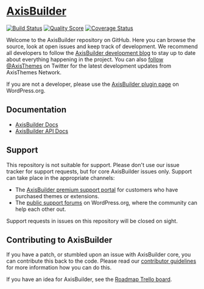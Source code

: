 # [AxisBuilder](http://axisthemes.com/axisbuilder/)

[![Build Status](https://img.shields.io/travis/axisthemes/axisbuilder/master.svg?style=flat-square)](https://travis-ci.org/axisthemes/axisbuilder)
[![Quality Score](https://img.shields.io/scrutinizer/g/axisthemes/axisbuilder.svg?style=flat-square)](https://scrutinizer-ci.com/g/axisthemes/axisbuilder)
[![Coverage Status](https://img.shields.io/coveralls/axisthemes/axisbuilder.svg?style=flat-square)](https://coveralls.io/r/axisthemes/axisbuilder)

Welcome to the AxisBuilder repository on GitHub. Here you can browse the source, look at open issues and keep track of development. We recommend all developers to follow the [AxisBuilder development blog](http://dev.axisthemes.com/axisbuilder/) to stay up to date about everything happening in the project. You can also [follow @AxisThemes](https://twitter.com/AxisThemes) on Twitter for the latest development updates from AxisThemes Network.

If you are not a developer, please use the [AxisBuilder plugin page](http://wordpress.org/plugins/axisbuilder/) on WordPress.org.

## Documentation
* [AxisBuilder Docs](http://docs.axisthemes.com/documentation/plugins/axisbuilder/)
* [AxisBuilder API Docs](http://docs.axisthemes.com/apidocs/axisbuilder/)

## Support
This repository is not suitable for support. Please don't use our issue tracker for support requests, but for core AxisBuilder issues only. Support can take place in the appropriate channels:

* The [AxisBuilder premium support portal](http://support.axisthemes.com/) for customers who have purchased themes or extensions.
* The [public support forums](http://wordpress.org/support/plugin/axisbuilder) on WordPress.org, where the community can help each other out.

Support requests in issues on this repository will be closed on sight.

## Contributing to AxisBuilder
If you have a patch, or stumbled upon an issue with AxisBuilder core, you can contribute this back to the code. Please read our [contributor guidelines](https://github.com/axisthemes/axisbuilder/blob/master/CONTRIBUTING.md) for more information how you can do this.

If you have an idea for AxisBuilder, see the [Roadmap Trello board](https://trello.com/b/0tmkORQP/axisbuilder-roadmap).
